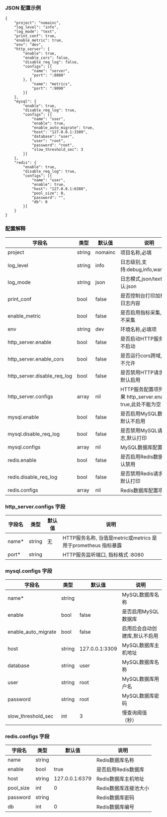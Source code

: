 
### JSON 配置示例

```
{
	"project": "nomainc",
	"log_level": "info",
	"log_mode": "text",
	"print_conf": true,
	"enable_metric": true,
	"env": "dev",
	"http_server": {
		"enable": true,
		"enable_cors": false,
		"disable_req_log": false,
		"configs": [{
			"name": "server",
			"port": ":8080"
		}, {
			"name": "metrics",
			"port": ":9090"
		}]
	},
	"mysql": {
		"enable": true,
		"disable_req_log": true,
		"configs": [{
			"name": "user",
			"enable": true,
			"enable_auto_migrate": true,
			"host": "127.0.0.1:3309",
			"database": "user",
			"user": "root",
			"password": "root",
			"slow_threshold_sec": 3
		}]
	},
	"redis": {
		"enable": true,
		"disable_req_log": true,
		"configs": [{
			"name": "user",
			"enable": true,
			"host": "127.0.0.1:6380",
			"pool_size": 0,
			"password": "",
			"db": 0
		}]
	}
}
```

### 配置解释

| 字段名 | 类型 | 默认值 | 说明 |
|--------|------|--------|------|
| project | string | nomainc | 项目名称,必填 |
| log_level | string | info | 日志级别,支持:debug,info,warn,error|
| log_mode | string | json | 日志模式,json/text,默认:json |
| print_conf | bool | false | 是否控制台打印加载后的日志内容 |
| enable_metric | bool | false | 是否启用指标采集,默认:不采集 |
| env | string | dev | 环境名称,必填项 |
| http_server.enable | bool | false | 是否启动HTTP服务,默认不启动 |
| http_server.enable_cors | bool | false | 是否运行cors跨域, 默认不允许 |
| http_server.disable_req_log | bool | false | 是否禁用HTTP请求日志,默认启用 |
| http_server.configs | array | nil | HTTP服务配置项列表, 如果 http_server.enable 为true,此处不能为空 |
| mysql.enable | bool | false | 是否启用MySQL数据库,默认不启用 |
| mysql.disable_req_log | bool | false | 是否禁用MySQL请求日志,默认打印 |
| mysql.configs | array | nil | MySQL数据库配置项列表 |
| redis.enable | bool | false | 是否启用Redis数据库,默认禁用 |
| redis.disable_req_log | bool | false | 是否禁用Redis请求日志,默认打印 |
| redis.configs | array | nil | Redis数据库配置项列表 |

### http_server.configs 字段

| 字段名 | 类型 | 默认值 | 说明 |
|--------|------|--------|------|
| name* | string | 无 | HTTP服务名称, 当值是metric或metrics 是用于prometheus 指标暴露 |
| port* | string |  | HTTP服务监听端口, 指标格式 :8080 |

### mysql.configs 字段

| 字段名 | 类型 | 默认值 | 说明 |
|--------|------|--------|------|
| name* | string |  | MySQL数据库名称 |
| enable | bool | false | 是否启用MySQL数据库 |
| enable_auto_migrate | bool | false | 启用后会自动创建库,默认不启用 |
| host | string | 127.0.0.1:3309 | MySQL数据库主机地址 |
| database | string | user | MySQL数据库名称 |
| user | string | root | MySQL数据库用户名 |
| password | string | root | MySQL数据库密码 |
| slow_threshold_sec | int | 3 | 慢查询阈值（秒） |

### redis.configs 字段

| 字段名 | 类型 | 默认值 | 说明 |
|--------|------|--------|------|
| name | string |  | Redis数据库名称 |
| enable | bool | true | 是否启用Redis数据库 |
| host | string | 127.0.0.1:6379 | Redis数据库主机地址 |
| pool_size | int | 0 | Redis数据库连接池大小 |
| password | string |  | Redis数据库密码 |
| db | int | 0 | Redis数据库编号 |
